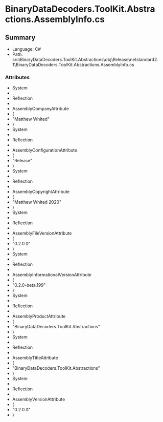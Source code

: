 ﻿# BinaryDataDecoders.ToolKit.Abstractions.AssemblyInfo.cs

## Summary

* Language: C#
* Path: src\BinaryDataDecoders.ToolKit.Abstractions\obj\Release\netstandard2.1\BinaryDataDecoders.ToolKit.Abstractions.AssemblyInfo.cs

### Attributes

 - System
 - .
 - Reflection
 - .
 - AssemblyCompanyAttribute
 - (
 - "Matthew Whited"
 - )
 - System
 - .
 - Reflection
 - .
 - AssemblyConfigurationAttribute
 - (
 - "Release"
 - )
 - System
 - .
 - Reflection
 - .
 - AssemblyCopyrightAttribute
 - (
 - "Matthew Whited 2020"
 - )
 - System
 - .
 - Reflection
 - .
 - AssemblyFileVersionAttribute
 - (
 - "0.2.0.0"
 - )
 - System
 - .
 - Reflection
 - .
 - AssemblyInformationalVersionAttribute
 - (
 - "0.2.0-beta.199"
 - )
 - System
 - .
 - Reflection
 - .
 - AssemblyProductAttribute
 - (
 - "BinaryDataDecoders.ToolKit.Abstractions"
 - )
 - System
 - .
 - Reflection
 - .
 - AssemblyTitleAttribute
 - (
 - "BinaryDataDecoders.ToolKit.Abstractions"
 - )
 - System
 - .
 - Reflection
 - .
 - AssemblyVersionAttribute
 - (
 - "0.2.0.0"
 - )

